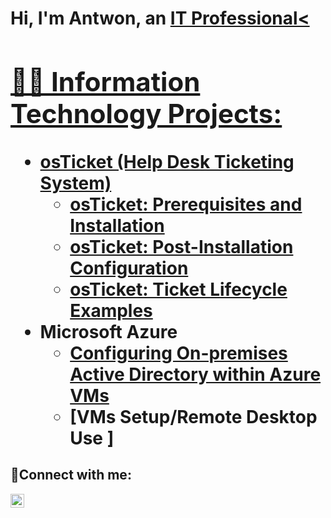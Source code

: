 <h1>Hi, I'm Antwon, an <a href="www.linkedin.com/in/antwon-morris">IT Professional<

<h2>👨‍💻 Information Technology Projects:</h2>

- <b>osTicket (Help Desk Ticketing System)</b>
  - [osTicket: Prerequisites and Installation](https://github.com/ANTWON2004/osticket-prereqs)
  - [osTicket: Post-Installation Configuration](https://github.com/ANTWON2004/post-install-config)
  - [osTicket: Ticket Lifecycle Examples](https://github.com/ANTWON2004/ticket-lifecycle)
- <b>Microsoft Azure</b>
  - [Configuring On-premises Active Directory within Azure VMs](https://github.com/ANTWON2004/configure-ad)
  - [VMs Setup/Remote Desktop Use ]

<h2>🤳Connect with me:</h2>


[<img align="left" alt="Antwon | LinkedIn" width="22px" src="https://cdn.jsdelivr.net/npm/simple-icons@v3/icons/linkedin.svg" />][linkedin]


[linkedin]: www.linkedin.com/in/antwon-morris
